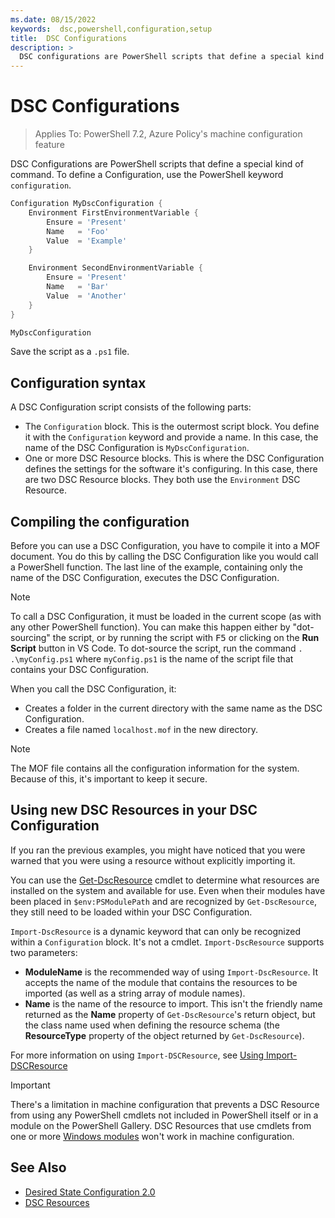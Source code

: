 ```yaml
---
ms.date: 08/15/2022
keywords:  dsc,powershell,configuration,setup
title:  DSC Configurations
description: >
  DSC configurations are PowerShell scripts that define a special kind of command.
---
```


# DSC Configurations

> Applies To: PowerShell 7.2, Azure Policy's machine configuration feature

DSC Configurations are PowerShell scripts that define a special kind of command. To define a
Configuration, use the PowerShell keyword `configuration`.

```powershell
Configuration MyDscConfiguration {
    Environment FirstEnvironmentVariable {
        Ensure = 'Present'
        Name   = 'Foo'
        Value  = 'Example'
    }

    Environment SecondEnvironmentVariable {
        Ensure = 'Present'
        Name   = 'Bar'
        Value  = 'Another'
    }
}

MyDscConfiguration
```

Save the script as a `.ps1` file.

## Configuration syntax

A DSC Configuration script consists of the following parts:

- The `Configuration` block. This is the outermost script block. You define it with the
  `Configuration` keyword and provide a name. In this case, the name of the DSC Configuration is
  `MyDscConfiguration`.
- One or more DSC Resource blocks. This is where the DSC Configuration defines the settings for the
  software it's configuring. In this case, there are two DSC Resource blocks. They both use the
  `Environment` DSC Resource.

## Compiling the configuration

Before you can use a DSC Configuration, you have to compile it into a MOF document. You do this by
calling the DSC Configuration like you would call a PowerShell function. The last line of the
example, containing only the name of the DSC Configuration, executes the DSC Configuration.

> [!NOTE]
> To call a DSC Configuration, it must be loaded in the current scope (as with any other PowerShell
> function). You can make this happen either by "dot-sourcing" the script, or by running the script
> with <kbd>F5</kbd> or clicking on the **Run Script** button in VS Code. To dot-source the script,
> run the command `. .\myConfig.ps1` where `myConfig.ps1` is the name of the script file that
> contains your DSC Configuration.

When you call the DSC Configuration, it:

- Creates a folder in the current directory with the same name as the DSC Configuration.
- Creates a file named `localhost.mof` in the new directory.

> [!NOTE]
> The MOF file contains all the configuration information for the system. Because of this,
> it's important to keep it secure.

## Using new DSC Resources in your DSC Configuration

If you ran the previous examples, you might have noticed that you were warned that you were using a
resource without explicitly importing it.

You can use the [Get-DscResource][1] cmdlet to determine what resources are installed on the
system and available for use. Even when their modules have been placed in `$env:PSModulePath` and
are recognized by `Get-DscResource`, they still need to be loaded within your DSC Configuration.

`Import-DscResource` is a dynamic keyword that can only be recognized within a `Configuration`
block. It's not a cmdlet. `Import-DscResource` supports two parameters:

- **ModuleName** is the recommended way of using `Import-DscResource`. It accepts the name of the
  module that contains the resources to be imported (as well as a string array of module names).
- **Name** is the name of the resource to import. This isn't the friendly name returned as the
  **Name** property of `Get-DscResource`'s return object, but the class name used when defining the
  resource schema (the **ResourceType** property of the object returned by `Get-DscResource`).

For more information on using `Import-DSCResource`, see [Using Import-DSCResource][2]

> [!IMPORTANT]
> There's a limitation in machine configuration that prevents a DSC Resource from using any
> PowerShell cmdlets not included in PowerShell itself or in a module on the PowerShell Gallery.
> DSC Resources that use cmdlets from one or more [Windows modules][3] won't work in machine
> configuration.

## See Also

- [Desired State Configuration 2.0][4]
- [DSC Resources][5]

<!-- Reference Links -->

[1]: /powershell/module/PSDesiredStateConfiguration/Get-DscResource
[2]: import-dscresource.md
[3]: /powershell/windows/module-compatibility#module-list
[4]: ../overview.md
[5]: resources.md
